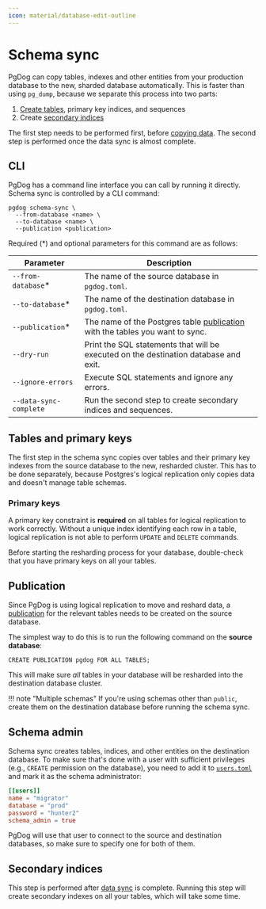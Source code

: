 ```yaml
---
icon: material/database-edit-outline
---
```

# Schema sync

PgDog can copy tables, indexes and other entities from your production database to the new, sharded database automatically. This is faster than using `pg_dump`, because we separate this process into two parts:

1. [Create tables](#tables-and-primary-keys), primary key indices, and sequences
2. Create [secondary indices](#secondary-indices)

The first step needs to be performed first, before [copying data](hash.md). The second step is performed once the data sync is almost complete.

## CLI

PgDog has a command line interface you can call by running it directly. Schema sync is controlled by a CLI command:

```
pgdog schema-sync \
  --from-database <name> \
  --to-database <name> \
  --publication <publication>
```

Required (*) and optional parameters for this command are as follows:

| Parameter | Description |
|-|-|
| `--from-database`* | The name of the source database in `pgdog.toml`. |
| `--to-database`* | The name of the destination database in `pgdog.toml`. |
| `--publication`* | The name of the Postgres table [publication](#publication) with the tables you want to sync. |
| `--dry-run` | Print the SQL statements that will be executed on the destination database and exit. |
| `--ignore-errors` | Execute SQL statements and ignore any errors. |
| `--data-sync-complete` | Run the second step to create secondary indices and sequences. |

## Tables and primary keys

The first step in the schema sync copies over tables and their primary key indexes from the source database to the new, resharded cluster. This has to be done separately, because Postgres's logical replication only copies data and doesn't manage table schemas.

### Primary keys

A primary key constraint is **required** on all tables for logical replication to work correctly. Without a unique index identifying each row in a table, logical replication is not able to perform `UPDATE` and `DELETE` commands.

Before starting the resharding process for your database, double-check that you have primary keys on all your tables.

## Publication

Since PgDog is using logical replication to move and reshard data, a [publication](https://www.postgresql.org/docs/current/sql-createpublication.html) for the relevant tables needs to be created on the source database.

The simplest way to do this is to run the following command on the **source database**:

```postgresql
CREATE PUBLICATION pgdog FOR ALL TABLES;
```

This will make sure _all_ tables in your database will be resharded into the destination database cluster.

!!! note "Multiple schemas"
    If you're using schemas other than `public`, create them on the destination database before running the schema sync.

## Schema admin

Schema sync creates tables, indices, and other entities on the destination database. To make sure that's done with a user with sufficient privileges (e.g., `CREATE` permission on the database), you need to add it to [`users.toml`](../../../configuration/users.toml/users.md) and mark it as the schema administrator:

```toml
[[users]]
name = "migrator"
database = "prod"
password = "hunter2"
schema_admin = true
```

PgDog will use that user to connect to the source and destination databases, so make sure to specify one for both of them.

## Secondary indices

This step is performed after [data sync](hash.md) is complete. Running this step will create secondary indexes on all your tables, which will take some time.
